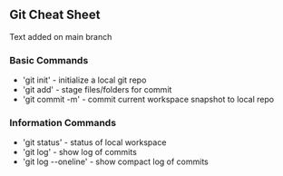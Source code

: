 ## Git Cheat Sheet

Text added on main branch

### Basic Commands ###
* 'git init' - initialize a local git repo
* 'git add' - stage files/folders for commit
* 'git commit -m' - commit current workspace snapshot to local repo

### Information Commands ###
* 'git status' - status of local workspace
* 'git log' - show log of commits
* 'git log --oneline' - show compact log of commits
